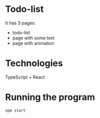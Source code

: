 # Todo-list
It has 3 pages:
- todo-list
- page with some text
- page with animation

# Technologies
TypeScript + React

# Running the program
`npm start`
